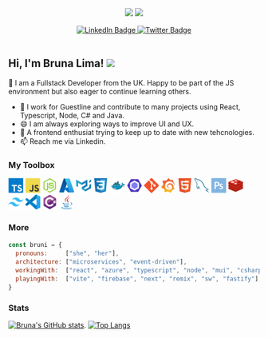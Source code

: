 <div id='header' align='center' style="margin-bottom: 16px">
  <img src="https://media.giphy.com/media/5ndklThG9vUUdTmgMn/giphy.gif" height="100px"/>
  <img src="https://media.giphy.com/media/2Rc2BC6AwdOncuw6Sf/giphy.gif" height="100px"/>
</div>
<div id="badges" align='center'>
 <a href="https://www.linkedin.com/in/bruna-lima-89b036a0/">
    <img src="https://img.shields.io/badge/LinkedIn-blue?style=for-the-badge&logo=linkedin&logoColor=white" alt="LinkedIn Badge"/>
  </a>
 <a href="https://www.linkedin.com/in/bruna-lima-89b036a0/">
    <img src="https://img.shields.io/badge/Twitter-pink?logo=twitter&logoColor=black&style=for-the-badge" alt="Twitter Badge"/>
  </a>
</div>
<div align="center">
  <img src="https://komarev.com/ghpvc/?username=missbruni&style=for-the-badge&color=ff69b4" alt=""/>
</h1>
</div>

<h2> Hi, I'm Bruna Lima! <img src="https://media.giphy.com/media/dSrV0Mltxj3cDCcovH/giphy.gif" width="40"></h2>

💬 I am a Fullstack Developer from the UK. Happy to be part of the JS environment but also eager to continue learning others.
</br>
- 🔭 I work for Guestline and contribute to many projects using React, Typescript, Node, C# and Java.
- 😄 I am always exploring ways to improve UI and UX. 
- 🌱 A frontend enthusiat trying to keep up to date with new tehcnologies.
- 📫 Reach me via Linkedin.

### My Toolbox

<div>
  <img src="https://raw.githubusercontent.com/devicons/devicon/1119b9f84c0290e0f0b38982099a2bd027a48bf1/icons/typescript/typescript-original.svg" width='30px'/>
  <img src="https://raw.githubusercontent.com/devicons/devicon/1119b9f84c0290e0f0b38982099a2bd027a48bf1/icons/javascript/javascript-original.svg" width='30px'/>
  <img src="https://raw.githubusercontent.com/devicons/devicon/1119b9f84c0290e0f0b38982099a2bd027a48bf1/icons/nodejs/nodejs-original.svg" width='30px'/>
  <img src="https://raw.githubusercontent.com/devicons/devicon/1119b9f84c0290e0f0b38982099a2bd027a48bf1/icons/azure/azure-original.svg" width='30px'/>
  <img src="https://raw.githubusercontent.com/devicons/devicon/1119b9f84c0290e0f0b38982099a2bd027a48bf1/icons/materialui/materialui-original.svg" width='30px'/>
  <img src="https://raw.githubusercontent.com/devicons/devicon/1119b9f84c0290e0f0b38982099a2bd027a48bf1/icons/css3/css3-original.svg" width='30px'/>
  <img src="https://raw.githubusercontent.com/devicons/devicon/1119b9f84c0290e0f0b38982099a2bd027a48bf1/icons/docker/docker-original.svg" width='30px'/>
  <img src="https://raw.githubusercontent.com/devicons/devicon/1119b9f84c0290e0f0b38982099a2bd027a48bf1/icons/eslint/eslint-original.svg" width='30px'/>
  <img src="https://raw.githubusercontent.com/devicons/devicon/1119b9f84c0290e0f0b38982099a2bd027a48bf1/icons/git/git-original.svg" width='30px'/>
  <img src="https://raw.githubusercontent.com/devicons/devicon/1119b9f84c0290e0f0b38982099a2bd027a48bf1/icons/grafana/grafana-original.svg" width='30px'/>
  <img src="https://raw.githubusercontent.com/devicons/devicon/1119b9f84c0290e0f0b38982099a2bd027a48bf1/icons/html5/html5-original.svg" width='30px'/>
  <img src="https://raw.githubusercontent.com/devicons/devicon/1119b9f84c0290e0f0b38982099a2bd027a48bf1/icons/mysql/mysql-original.svg" width='30px'/>
  <img src="https://raw.githubusercontent.com/devicons/devicon/1119b9f84c0290e0f0b38982099a2bd027a48bf1/icons/photoshop/photoshop-plain.svg" width='30px'/>
  <img src="https://raw.githubusercontent.com/devicons/devicon/1119b9f84c0290e0f0b38982099a2bd027a48bf1/icons/redis/redis-original.svg" width='30px'/>
  <img src="https://raw.githubusercontent.com/devicons/devicon/1119b9f84c0290e0f0b38982099a2bd027a48bf1/icons/tailwindcss/tailwindcss-plain.svg" width='30px'/>
  <img src="https://raw.githubusercontent.com/devicons/devicon/1119b9f84c0290e0f0b38982099a2bd027a48bf1/icons/vscode/vscode-original.svg" width='30px'/>     
  <img src="https://raw.githubusercontent.com/devicons/devicon/1119b9f84c0290e0f0b38982099a2bd027a48bf1/icons/csharp/csharp-original.svg" width='30px'/>     
  <img src="https://raw.githubusercontent.com/devicons/devicon/1119b9f84c0290e0f0b38982099a2bd027a48bf1/icons/java/java-original.svg" width='30px'/>     
</div>

### More

```javascript
const bruni = {
  pronouns:     ["she", "her"],
  architecture: ["microservices", "event-driven"],
  workingWith:  ["react", "azure", "typescript", "node", "mui", "csharp", "java"],
  playingWith:  ["vite", "firebase", "next", "remix", "sw", "fastify"],
}
```

### Stats

[![Bruna's GitHub stats](https://github-readme-stats.vercel.app/api?username=missbruni&hide=stars&count_private=true&show_icons=true&border_radius=10)](https://github.com/anuraghazra/github-readme-stats).  [![Top Langs](https://github-readme-stats.vercel.app/api/top-langs/?username=missbruni&layout=compact&border_radius=10)](https://github.com/anuraghazra/github-readme-stats)
